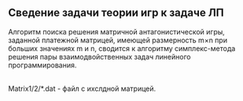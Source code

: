## Сведение задачи теории игр к задаче ЛП

Алгоритм поиска решения матричной антагонистической игры, заданной платежной матрицей, имеющей размерность m×n при больших значениях m и n,
сводится к алгоритму симплекс-метода решения пары взаимодвойственных задач линейного программирования. <br/><br/>

Matrix1/2/*.dat - файл с ихслдной матрицей.
